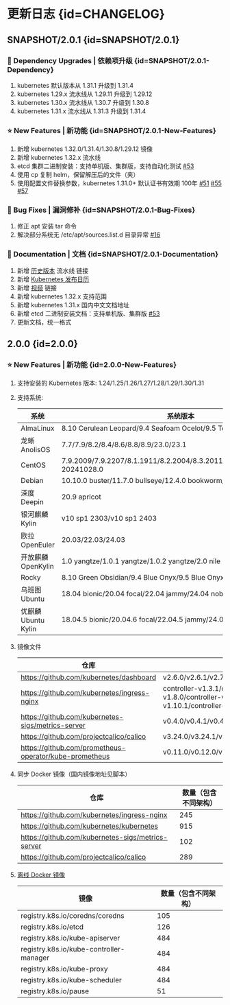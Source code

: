 # 更新日志 {id=CHANGELOG}

## SNAPSHOT/2.0.1 {id=SNAPSHOT/2.0.1}

### 🔨 Dependency Upgrades | 依赖项升级 {id=SNAPSHOT/2.0.1-Dependency}

1. kubernetes 默认版本从 1.31.1 升级到 1.31.4
2. kubernetes 1.29.x 流水线从 1.29.11 升级到 1.29.12
3. kubernetes 1.30.x 流水线从 1.30.7 升级到 1.30.8
4. kubernetes 1.31.x 流水线从 1.31.3 升级到 1.31.4

### ⭐ New Features | 新功能 {id=SNAPSHOT/2.0.1-New-Features}

1. 新增 kubernetes 1.32.0/1.31.4/1.30.8/1.29.12 镜像
2. 新增 kubernetes 1.32.x 流水线
3. etcd 集群二进制安装：支持单机版、集群版，支持自动化测试
   [#53](https://gitlab.xuxiaowei.com.cn/xuxiaowei-com-cn/k8s.sh/-/issues/53)
4. 使用 cp 复制 helm，保留解压后的文件（夹）
5. 使用配置文件替换参数，kubernetes 1.31.0+ 默认证书有效期 100年
   [#51](https://gitlab.xuxiaowei.com.cn/xuxiaowei-com-cn/k8s.sh/-/issues/51)
   [#55](https://gitlab.xuxiaowei.com.cn/xuxiaowei-com-cn/k8s.sh/-/issues/55)
   [#57](https://gitlab.xuxiaowei.com.cn/xuxiaowei-com-cn/k8s.sh/-/issues/57)

### 🐞 Bug Fixes | 漏洞修补 {id=SNAPSHOT/2.0.1-Bug-Fixes}

1. 修正 apt 安装 tar 命令
2. 解决部分系统无 /etc/apt/sources.list.d 目录异常 [#16](https://github.com/xuxiaowei-com-cn/k8s.sh/issues/16)

### 📔 Documentation | 文档 {id=SNAPSHOT/2.0.1-Documentation}

1. 新增 [历史版本](history.md) 流水线 链接
2. 新增 [Kubernetes 发布日历](question/k8s-release-cal.md)
3. 新增 [视频](videos.md) 链接
4. 新增 kubernetes 1.32.x 支持范围
5. 新增 kubernetes 1.31.x 国内中文文档地址
6. 新增 etcd 二进制安装文档：支持单机版、集群版 [#53](https://gitlab.xuxiaowei.com.cn/xuxiaowei-com-cn/k8s.sh/-/issues/53)
7. 更新文档，统一格式

## 2.0.0 {id=2.0.0}

### ⭐ New Features | 新功能 {id=2.0.0-New-Features}

1. 支持安装的 Kubernetes 版本: 1.24/1.25/1.26/1.27/1.28/1.29/1.30/1.31
2. 支持系统:

   | 系统               | 系统版本                                                                        |
   |------------------|-----------------------------------------------------------------------------|
   | AlmaLinux        | 8.10 Cerulean Leopard/9.4 Seafoam Ocelot/9.5 Teal Serval                    |
   | 龙蜥 AnolisOS      | 7.7/7.9/8.2/8.4/8.6/8.8/8.9/23.0/23.1                                       |
   | CentOS           | 7.9.2009/7.9.2207/8.1.1911/8.2.2004/8.3.2011/8.4.2105/8.5.2111/9-20241028.0 |
   | Debian           | 10.10.0 buster/11.7.0 bullseye/12.4.0 bookworm/12.7.0 bookworm              |
   | 深度 Deepin        | 20.9 apricot                                                                |
   | 银河麒麟 Kylin       | v10 sp1 2303/v10 sp1 2403                                                   |
   | 欧拉 OpenEuler     | 20.03/22.03/24.03                                                           |
   | 开放麒麟 OpenKylin   | 1.0 yangtze/1.0.1 yangtze/1.0.2 yangtze/2.0 nile                            |
   | Rocky            | 8.10 Green Obsidian/9.4 Blue Onyx/9.5 Blue Onyx                             |
   | 乌班图 Ubuntu       | 18.04 bionic/20.04 focal/22.04 jammy/24.04 noble                            |
   | 优麒麟 Ubuntu Kylin | 18.04.5 bionic/20.04.6 focal/22.04.5 jammy/24.04.1 noble                    |

3. 镜像文件

   | 仓库                                                     | 版本                                                                                                                                                                                                                                                                                                                                                                                                                                                                                                                                                                                                        |
   |--------------------------------------------------------|-----------------------------------------------------------------------------------------------------------------------------------------------------------------------------------------------------------------------------------------------------------------------------------------------------------------------------------------------------------------------------------------------------------------------------------------------------------------------------------------------------------------------------------------------------------------------------------------------------------|
   | https://github.com/kubernetes/dashboard                | v2.6.0/v2.6.1/v2.7.0                                                                                                                                                                                                                                                                                                                                                                                                                                                                                                                                                                                      |
   | https://github.com/kubernetes/ingress-nginx            | controller-v1.3.1/controller-v1.4.0/controller-v1.5.1/controller-v1.5.2/controller-v1.6.0/controller-v1.6.1/controller-v1.6.2/controller-v1.6.3/controller-v1.6.4/controller-v1.7.0/controller-v1.7.1/controller-v1.8.0/controller-v1.8.1/controller-v1.8.2/controller-v1.8.4/controller-v1.8.5/controller-v1.9.0/controller-v1.9.1/controller-v1.9.3/controller-v1.9.4/controller-v1.9.5/controller-v1.9.6/controller-v1.10.0/controller-v1.10.1/controller-v1.10.2/controller-v1.10.3/controller-v1.10.4/controller-v1.10.5/controller-v1.11.0/controller-v1.11.1/controller-v1.11.2/controller-v1.11.3 |
   | https://github.com/kubernetes-sigs/metrics-server      | v0.4.0/v0.4.1/v0.4.2/v0.4.3/v0.4.4/v0.4.5/v0.5.0/v0.5.1/v0.5.2/v0.6.0/v0.6.1/v0.6.2/v0.6.3/v0.6.4/v0.7.0/v0.7.1/v0.7.2                                                                                                                                                                                                                                                                                                                                                                                                                                                                                    |
   | https://github.com/projectcalico/calico                | v3.24.0/v3.24.1/v3.24.2/v3.24.3/v3.24.4/v3.24.5/v3.24.6/v3.25.0/v3.25.1/v3.25.2/v3.26.0/v3.26.1/v3.26.2/v3.26.3/v3.26.4/v3.26.5/v3.27.0/v3.27.1/v3.27.2/v3.27.3/v3.27.4/v3.28.0/v3.28.1/v3.28.2/v3.29.0/v3.29.1                                                                                                                                                                                                                                                                                                                                                                                           |
   | https://github.com/prometheus-operator/kube-prometheus | v0.11.0/v0.12.0/v0.13.0/v0.14.0                                                                                                                                                                                                                                                                                                                                                                                                                                                                                                                                                                           |

4. 同步 Docker 镜像（国内镜像地址见脚本）

   | 仓库                                                     | 数量（包含不同架构） |
   |--------------------------------------------------------|------------|
   | https://github.com/kubernetes/ingress-nginx            | 245        |
   | https://github.com/kubernetes/kubernetes               | 915        |
   | https://github.com/kubernetes-sigs/metrics-server      | 102        |
   | https://github.com/projectcalico/calico                | 289        |

5. [离线 Docker 镜像](https://xuxiaowei-my.sharepoint.com/:f:/g/personal/share_xuxiaowei_com_cn/EjjHOkWYEPdFlpOqfcza1fYBq6kPtWLJ8ZmdosSeGYBMKQ)

   | 镜像                                      | 数量（包含不同架构） |
   |-----------------------------------------|------------|
   | registry.k8s.io/coredns/coredns         | 105        |
   | registry.k8s.io/etcd                    | 126        |
   | registry.k8s.io/kube-apiserver          | 484        |
   | registry.k8s.io/kube-controller-manager | 484        |
   | registry.k8s.io/kube-proxy              | 484        |
   | registry.k8s.io/kube-scheduler          | 484        |
   | registry.k8s.io/pause                   | 51         |
